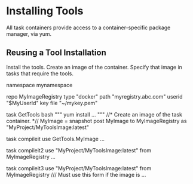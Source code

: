 # Installing Tools

All task containers provide access to a container-specific package manager,
via yum.


## Reusing a Tool Installation

Install the tools.
Create an image of the container.
Specify that image in tasks that require the tools.

namespace mynamespace

repo MyImageRegistry type "docker"
    path "myregistry.abc.com"
    userid "$MyUserId" key file "~/mykey.pem"

task GetTools
    bash """
        yum install ...
    """
    //* Create an image of the task container. *//
    MyImage = snapshot
    post MyImage to MyImageRegistry as "MyProject/MyToolsImage:latest"

task compileit
    use GetTools.MyImage
    ...

task compileit2
    use "MyProject/MyToolsImage:latest" from MyImageRegistry
    ...

task compileit3
    use "MyProject/MyToolsImage:latest" from MyImageRegistry
        /// Must use this form if the image is 
    ...
